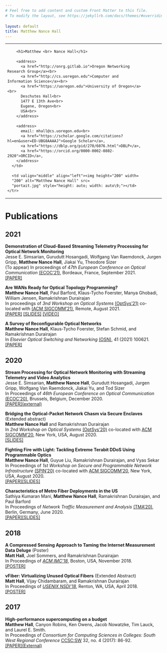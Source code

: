 ```yaml
---
# Feel free to add content and custom Front Matter to this file.
# To modify the layout, see https://jekyllrb.com/docs/themes/#overriding-theme-defaults

layout: default
title: Matthew Nance Hall
---
```

  <table summary="Address and Photo of Matthew Nance Hall" class=
  "titlematter">
    <tr>
      <td style="padding-right: 4em">
        
        <h1>Matthew <br> Nance Hall</h1>

        <address>
		  <a href="http://onrg.gitlab.io">Oregon Networking Research Group</a><br>
          <a href="http://cs.uoregon.edu">Computer and Information Science</a><br>
          <a href="https://uoregon.edu">University of Oregon</a><br>
		  Deschutes Hall<br>
          1477 E 13th Ave<br>
          Eugene, Oregon<br>
          USA<br>
        </address>

        <address>
          email: mhall@cs.uoregon.edu<br>
          <a href="https://scholar.google.com/citations?hl=en&user=ED-UBG8AAAAJ">Google Scholar</a>,
          <a href="https://dblp.org/pid/270/6076.html">DBLP</a>,
		  <a href="https://orcid.org/0000-0002-0802-2920">ORCID</a>, 
        </address>
      </td>

      <td valign="middle" align="left"><img height="200" width=
      "200" alt="Matthew Nance Hall" src=
      "portait.jpg" style="height: auto; width: auto\9;"></td>
    </tr>
  </table>


<!-- # Matthew Nance Hall
### PhD Candidate, University of Oregon, Computer and Information Science. Drummer and Networking Person

## About
(This site is currently under construction.) 

I’m a PhD candidate in the Oregon Networking Research Group at the University of Oregon. I work with Prof. Ramakrishnan Durairajan on novel frameworks for reconfigurable optical networks and applications thereof. --> 

# Publications

## 2021
**Demonstration of Cloud-Based Streaming Telemetry Processing for Optical Network Monitoring**\
Jesse E. Simsarian, Gurudutt Hosangadi, Wolfgang Van Raemdonck, Jurgen Gripp, **Matthew Nance Hall**, Jiakai Yu, Theodore Sizer \
(To appear) In proceedings of *47th European Conference on Optical Communication* [(ECOC’21)](https://www.ecoc2021.org/), Bordeaux, France, September 2021.\
[[PAPER]]({{site.baseurl}}/)


**Are WANs Ready for Optical Topology Programming?**\
**Matthew Nance Hall**, Paul Barford, Klaus-Tycho Foerster, Manya Ghobadi, William Jensen, Ramakrishnan Durairajan\
In proceedings of *3nd Workshop on Optical Systems* [(OptSys’21)](https://conferences.sigcomm.org/sigcomm/2021/workshop-optsys.html) co-located with [(ACM SIGCOMM’21)](https://conferences.sigcomm.org/sigcomm/2021/), Remote, August 2021.\
[[PAPER]]({{site.baseurl}}/papers/OptSys_2021_TP.pdf) [[SLIDES]]({{site.baseurl}}/slides/OptSys_2021_TP.pdf) [[VIDEO]](https://www.youtube.com/watch?v=tuYUyAo0RBM)


**A Survey of Reconfigurable Optical Networks**\
**Matthew Nance Hall**, Klaus-Tycho Foerster, Stefan Schmid, and Ramakrishnan Durairajan\
In *Elsevier Optical Switching and Networking* [(OSN)](https://www.journals.elsevier.com/optical-switching-and-networking), 41 (2021) 100621.\
[[PAPER]]({{site.baseurl}}/papers/OSN_2021_ReNetsSurvey.pdf)

## 2020

**Stream Processing for Optical Network Monitoring with Streaming Telemetry and Video Analytics**\
Jesse E. Simsarian, **Matthew Nance Hall**, Gurudutt Hosangadi, Jurgen Gripp, Wolfgang Van Raemdonck, Jiakai Yu, and Tod Sizer\
In Proceedings of *46th European Conference on Optical Communication* [(ECOC’20)](https://ecoco2020.org/), Brussels, Belgium, December 2020.\
[[PAPER]\(external\)](https://ieeexplore.ieee.org/abstract/document/9333169)

**Bridging the Optical-Packet Network Chasm via Secure Enclaves** (Extended abstract)\
**Matthew Nance Hall** and Ramakrishnan Durairajan\
In *2nd Workshop on Optical Systems* [(OptSys’20)](https://ecoco2020.org/) co-located with [ACM SIGCOMM’20](https://conferences.sigcomm.org/sigcomm/2020/), New York, USA, August 2020.\
[[SLIDES]]({{site.baseurl}}/slides/OptSys2020.pdf)

**Fighting Fire with Light: Tackling Extreme Terabit DDoS Using Programmable Optics**\
**Matthew Nance Hall**, Guyue Liu, Ramakrishnan Durairajan, and Vyas Sekar\
In Proceedings of *1st Workshop on Secure and Programmable Network Infrastructure* [(SPIN’20)](https://conferences.sigcomm.org/sigcomm/2020/workshop-spin.html) co-located with [ACM SIGCOMM’20](https://conferences.sigcomm.org/sigcomm/2020/), New York, USA, August 2020.\
[[PAPER]]({{site.baseurl}}/papers/SPIN20_DDoS_Defense.pdf)[[SLIDES]]({{site.baseurl}}/slides/Fighting_Fire_with_Light.pdf)

**Characteristics of Metro Fiber Deployments in the US**\
Sathiya Kumaran Mani, **Matthew Nance Hall**, Ramakrishnan Durairajan, and Paul Barford\
In Proceedings of *Network Traffic Measurement and Analysis* [(TMA’20)](https://tma.ifip.org/2020/), Berlin, Germany, June 2020.\
[[PAPER]]({{site.baseurl}}/papers/TMA2020-metroFiber.pdf)[[SLIDES]]({{site.baseurl}}/slides/TMA2020-metroFiber-slides.pdf)

## 2018

**A Compressed Sensing Approach to Taming the Internet Measurement Data Deluge** (Poster)\
**Matt Hall**, Joel Sommers, and Ramakrishnan Durairajan\
In Proceedings of [*ACM IMC’18*](http://conferences2.sigcomm.org/imc/2018/), Boston, USA, November 2018.\
[[POSTER]]({{site.baseurl}}/posters/IMC-2018a.pdf#view=FitH)

**vFiber: Virtualizing Unused Optical Fibers** (Extended Abstract)\
**Matt Hall**, Vijay Chidambaram, and Ramakrishnan Durairajan\
In Proceedings of [*USENIX NSDI’18*](https://www.usenix.org/conference/nsdi18), Renton, WA, USA, April 2018.\
[[POSTER]]({{site.baseurl}}/posters/NSDI-2018.pdf#view=FitH)

## 2017

**High-performance supercomputing on a budget**\
**Matthew Hall**, Canyon Robins, Ken Owens, Jacob Nowatzke, Tim Lauck, and Laurel E. Smith.\
In Proceedings of *Consortium for Computing Sciences in Colleges: South West Regional Conference* [CCSC:SW](http://www.ccsc.org/southwestern/2017/index.php) 32, no. 4 (2017): 86-92.\
[[PAPER]\(External\)](https://dl.acm.org/doi/abs/10.5555/3055338.3055354)

